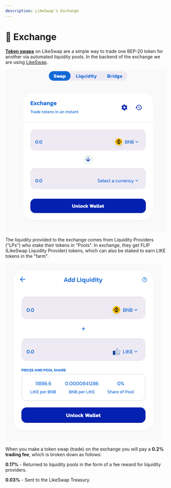 ```yaml
---
description: LikeSwap's Exchange
---
```


# 💱 Exchange

[**Token swaps**](https://app.likeswap.org/#/swap) on LikeSwap are a simple way to trade one BEP-20 token for another via automated liquidity pools. In the backend of the exchange we are using [LikeSwap](https://likeswap.org).

![LikeSwap Exchange UI](../.gitbook/assets/likeswap-exchange.png)

The liquidity provided to the exchange comes from Liquidity Providers ("LPs") who stake their tokens in "Pools". In exchange, they get FLIP (LikeSwap Liquidity Provider) tokens, which can also be staked to earn LIKE tokens in the "farm".

![LikeSwap Pools UI](../.gitbook/assets/liquidity.png)

When you make a token swap (trade) on the exchange you will pay a **0.2% trading fee**, which is broken down as follows:

**0.17%** - Returned to liquidity pools in the form of a fee reward for liquidity providers.

**0.03%** - Sent to the LikeSwap Treasury.
